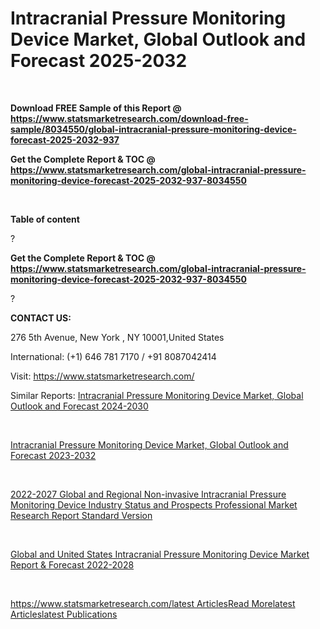 <h1>Intracranial Pressure Monitoring Device Market, Global Outlook and Forecast 2025-2032</h1><br/><p><strong>Download FREE Sample of this Report @ <a href="https://www.statsmarketresearch.com/download-free-sample/8034550/global-intracranial-pressure-monitoring-device-forecast-2025-2032-937">https://www.statsmarketresearch.com/download-free-sample/8034550/global-intracranial-pressure-monitoring-device-forecast-2025-2032-937</a></strong></p>
 
 
 
 <div><b>Get the Complete Report & TOC @ <a href="https://www.statsmarketresearch.com/global-intracranial-pressure-monitoring-device-forecast-2025-2032-937-8034550">https://www.statsmarketresearch.com/global-intracranial-pressure-monitoring-device-forecast-2025-2032-937-8034550</a></b></div>
 
 
 
 <p><br />
 
 <b>Table of content</b></p>
 
 
 
 <p>? </p>
 
 
 
 <div><b>Get the Complete Report & TOC @ <a href="https://www.statsmarketresearch.com/global-intracranial-pressure-monitoring-device-forecast-2025-2032-937-8034550">https://www.statsmarketresearch.com/global-intracranial-pressure-monitoring-device-forecast-2025-2032-937-8034550</a></b></div>
 
 
 
 <p>? </p>
 
 
 
 <p><b>CONTACT US:</b><br />
 
 276 5th Avenue, New York , NY 10001,United States<br />
 
 International: (+1) 646 781 7170 / +91 8087042414<br />
 
 Visit: <a href="https://www.statsmarketresearch.com/">https://www.statsmarketresearch.com/</a><br />
 
 Similar Reports: <a href="https://www.statsmarketresearch.com/global-intracranial-pressure-monitoring-device-forecast-2025-2032-937-8034550">Intracranial Pressure Monitoring Device Market, Global Outlook and Forecast 2024-2030</a><br />
 
 <br />
 
 <a href="https://www.statsmarketresearch.com/global-intracranial-pressure-monitoring-device-forecast-2025-2032-937-8034550">Intracranial Pressure Monitoring Device Market, Global Outlook and Forecast 2023-2032</a><br />
 
 <br />
 
 <a href="https://www.statsmarketresearch.com/global-intracranial-pressure-monitoring-device-forecast-2025-2032-937-8034550">2022-2027 Global and Regional Non-invasive Intracranial Pressure Monitoring Device Industry Status and Prospects Professional Market Research Report Standard Version</a><br />
 
 <br />
 
 <a href="https://www.statsmarketresearch.com/global-intracranial-pressure-monitoring-device-forecast-2025-2032-937-8034550">Global and United States Intracranial Pressure Monitoring Device Market Report & Forecast 2022-2028</a><br />
 
 <br />
 
 <a href="https://gyeongbokgung.com">https://www.statsmarketresearch.com/</a><a href="https://hallyeomaritime.com">latest Articles</a><a href="https://jingwansa.com">Read More</a><a href="https://nguoiviet.jp/">latest Articles</a><a href="https://www.intelmarketresearch.com/">latest Publications</a></p>